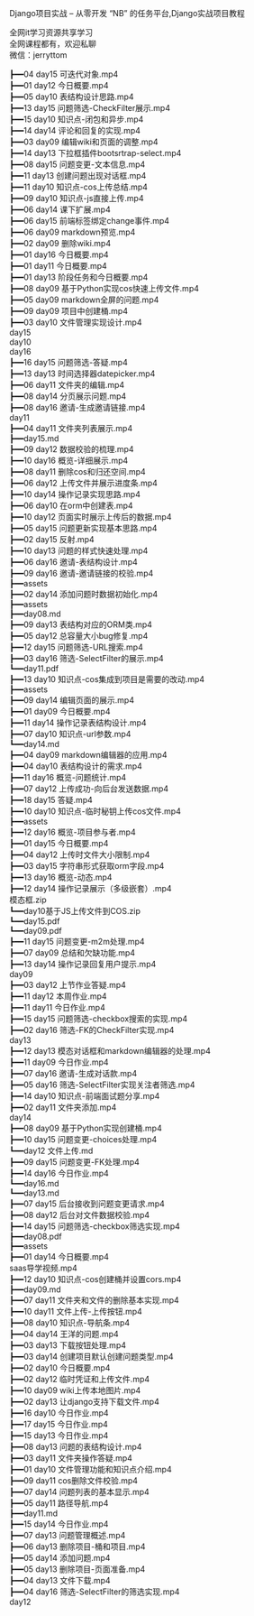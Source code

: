 Django项目实战 – 从零开发 “NB” 的任务平台,Django实战项目教程

全网it学习资源共享学习<br>全网课程都有，欢迎私聊<br>微信：jerryttom<br>

┣━━04 day15 可迭代对象.mp4<br> ┣━━01 day12 今日概要.mp4<br> ┣━━05 day10 表结构设计思路.mp4<br> ┣━━13 day15 问题筛选-CheckFilter展示.mp4<br> ┣━━15 day10 知识点-闭包和异步.mp4<br> ┣━━14 day14 评论和回复的实现.mp4<br> ┣━━03 day09 编辑wiki和页面的调整.mp4<br> ┣━━14 day13 下拉框插件bootsrtrap-select.mp4<br> ┣━━08 day15 问题变更-文本信息.mp4<br> ┣━━11 day13 创建问题出现对话框.mp4<br> ┣━━11 day10 知识点-cos上传总结.mp4<br> ┣━━09 day10 知识点-js直接上传.mp4<br> ┣━━06 day14 课下扩展.mp4<br> ┣━━06 day15 前端标签绑定change事件.mp4<br> ┣━━06 day09 markdown预览.mp4<br> ┣━━02 day09 删除wiki.mp4<br> ┣━━01 day16 今日概要.mp4<br> ┣━━01 day11 今日概要.mp4<br> ┣━━01 day13 阶段任务和今日概要.mp4<br> ┣━━08 day09 基于Python实现cos快速上传文件.mp4<br> ┣━━05 day09 markdown全屏的问题.mp4<br> ┣━━09 day09 项目中创建桶.mp4<br> ┣━━03 day10 文件管理实现设计.mp4<br> day15<br> day10<br> day16<br> ┣━━16 day15 问题筛选-答疑.mp4<br> ┣━━13 day13 时间选择器datepicker.mp4<br> ┣━━06 day11 文件夹的编辑.mp4<br> ┣━━08 day14 分页展示问题.mp4<br> ┣━━08 day16 邀请-生成邀请链接.mp4<br> day11<br> ┣━━04 day11 文件夹列表展示.mp4<br> ┣━━day15.md<br> ┣━━09 day12 数据校验的梳理.mp4<br> ┣━━10 day16 概览-详细展示.mp4<br> ┣━━08 day11 删除cos和归还空间.mp4<br> ┣━━06 day12 上传文件并展示进度条.mp4<br> ┣━━10 day14 操作记录实现思路.mp4<br> ┣━━06 day10 在orm中创建表.mp4<br> ┣━━10 day12 页面实时展示上传后的数据.mp4<br> ┣━━05 day15 问题更新实现基本思路.mp4<br> ┣━━02 day15 反射.mp4<br> ┣━━10 day13 问题的样式快速处理.mp4<br> ┣━━06 day16 邀请-表结构设计.mp4<br> ┣━━09 day16 邀请-邀请链接的校验.mp4<br> ┣━━assets<br> ┣━━02 day14 添加问题时数据初始化.mp4<br> ┣━━assets<br> ┣━━day08.md<br> ┣━━09 day13 表结构对应的ORM类.mp4<br> ┣━━05 day12 总容量大小bug修复.mp4<br> ┣━━12 day15 问题筛选-URL搜索.mp4<br> ┣━━03 day16 筛选-SelectFilter的展示.mp4<br> ┗━━day11.pdf<br> ┣━━13 day10 知识点-cos集成到项目是需要的改动.mp4<br> ┣━━assets<br> ┣━━09 day14 编辑页面的展示.mp4<br> ┣━━01 day09 今日概要.mp4<br> ┣━━11 day14 操作记录表结构设计.mp4<br> ┣━━07 day10 知识点-url参数.mp4<br> ┗━━day14.md<br> ┣━━04 day09 markdown编辑器的应用.mp4<br> ┣━━04 day10 表结构设计的需求.mp4<br> ┣━━11 day16 概览-问题统计.mp4<br> ┣━━07 day12 上传成功-向后台发送数据.mp4<br> ┣━━18 day15 答疑.mp4<br> ┣━━10 day10 知识点-临时秘钥上传cos文件.mp4<br> ┣━━assets<br> ┣━━12 day16 概览-项目参与者.mp4<br> ┣━━01 day15 今日概要.mp4<br> ┣━━04 day12 上传时文件大小限制.mp4<br> ┣━━03 day15 字符串形式获取orm字段.mp4<br> ┣━━13 day16 概览-动态.mp4<br> ┣━━12 day14 操作记录展示（多级嵌套）.mp4<br> 模态框.zip<br> ┗━━day10基于JS上传文件到COS.zip<br> ┗━━day15.pdf<br> ┗━━day09.pdf<br> ┣━━11 day15 问题变更-m2m处理.mp4<br> ┣━━07 day09 总结和欠缺功能.mp4<br> ┣━━13 day14 操作记录回复用户提示.mp4<br> day09<br> ┣━━03 day12 上节作业答疑.mp4<br> ┣━━11 day12 本周作业.mp4<br> ┣━━11 day11 今日作业.mp4<br> ┣━━15 day15 问题筛选-checkbox搜索的实现.mp4<br> ┣━━02 day16 筛选-FK的CheckFilter实现.mp4<br> day13<br> ┣━━12 day13 模态对话框和markdown编辑器的处理.mp4<br> ┣━━11 day09 今日作业.mp4<br> ┣━━07 day16 邀请-生成对话款.mp4<br> ┣━━05 day16 筛选-SelectFilter实现关注者筛选.mp4<br> ┣━━14 day10 知识点-前端面试题分享.mp4<br> ┣━━02 day11 文件夹添加.mp4<br> day14<br> ┣━━08 day09 基于Python实现创建桶.mp4<br> ┣━━10 day15 问题变更-choices处理.mp4<br> ┗━━day12 文件上传.md<br> ┣━━09 day15 问题变更-FK处理.mp4<br> ┣━━14 day16 今日作业.mp4<br> ┗━━day16.md<br> ┗━━day13.md<br> ┣━━07 day15 后台接收到问题变更请求.mp4<br> ┣━━08 day12 后台对文件数据校验.mp4<br> ┣━━14 day15 问题筛选-checkbox筛选实现.mp4<br> ┣━━day08.pdf<br> ┣━━assets<br> ┣━━01 day14 今日概要.mp4<br> saas导学视频.mp4<br> ┣━━12 day10 知识点-cos创建桶并设置cors.mp4<br> ┣━━day09.md<br> ┣━━07 day11 文件夹和文件的删除基本实现.mp4<br> ┣━━10 day11 文件上传-上传按钮.mp4<br> ┣━━08 day10 知识点-导航条.mp4<br> ┣━━04 day14 王洋的问题.mp4<br> ┣━━03 day13 下载按钮处理.mp4<br> ┣━━03 day14 创建项目默认创建问题类型.mp4<br> ┣━━02 day10 今日概要.mp4<br> ┣━━02 day12 临时凭证和上传文件.mp4<br> ┣━━10 day09 wiki上传本地图片.mp4<br> ┣━━02 day13 让django支持下载文件.mp4<br> ┣━━16 day10 今日作业.mp4<br> ┣━━17 day15 今日作业.mp4<br> ┣━━15 day13 今日作业.mp4<br> ┣━━08 day13 问题的表结构设计.mp4<br> ┣━━03 day11 文件夹操作答疑.mp4<br> ┣━━01 day10 文件管理功能和知识点介绍.mp4<br> ┣━━09 day11 cos删除文件校验.mp4<br> ┣━━07 day14 问题列表的基本显示.mp4<br> ┣━━05 day11 路径导航.mp4<br> ┣━━day11.md<br> ┣━━15 day14 今日作业.mp4<br> ┣━━07 day13 问题管理概述.mp4<br> ┣━━06 day13 删除项目-桶和项目.mp4<br> ┣━━05 day14 添加问题.mp4<br> ┣━━05 day13 删除项目-页面准备.mp4<br> ┣━━04 day13 文件下载.mp4<br> ┣━━04 day16 筛选-SelectFilter的筛选实现.mp4<br> day12